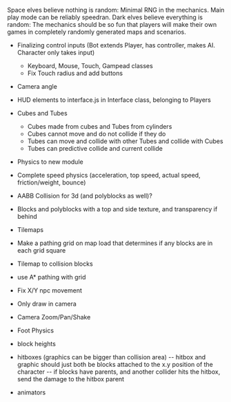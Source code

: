 <!--
      ::::::::   ::::::::  :::::::::  ::::::::::          ::::::::   ::::::::  ::::    :::  ::::::::  :::::::::: ::::::::: :::::::::::
    :+:    :+: :+:    :+: :+:    :+: :+:                :+:    :+: :+:    :+: :+:+:   :+: :+:    :+: :+:        :+:    :+:    :+:
   +:+        +:+    +:+ +:+    +:+ +:+                +:+        +:+    +:+ :+:+:+  +:+ +:+        +:+        +:+    +:+    +:+
  +#+        +#+    +:+ +#++:++#:  +#++:++#           +#+        +#+    +:+ +#+ +:+ +#+ +#+        +#++:++#   +#++:++#+     +#+
 +#+        +#+    +#+ +#+    +#+ +#+                +#+        +#+    +#+ +#+  +#+#+# +#+        +#+        +#+           +#+
#+#    #+# #+#    #+# #+#    #+# #+#                #+#    #+# #+#    #+# #+#   #+#+# #+#    #+# #+#        #+#           #+#
########   ########  ###    ### ##########          ########   ########  ###    ####  ########  ########## ###           ###
-->
Space elves believe nothing is random:
    Minimal RNG in the mechanics. Main play mode can be reliably speedran.
Dark elves believe everything is random:
    The mechanics should be so fun that players will make their
    own games in completely randomly generated maps and scenarios.

<!--
      :::::::::   ::::::::          :::::::::: ::::::::::: :::::::::   :::::::: :::::::::::
     :+:    :+: :+:    :+:         :+:            :+:     :+:    :+: :+:    :+:    :+:
    +:+    +:+ +:+    +:+         +:+            +:+     +:+    +:+ +:+           +:+
   +#+    +:+ +#+    +:+         :#::+::#       +#+     +#++:++#:  +#++:++#++    +#+
  +#+    +#+ +#+    +#+         +#+            +#+     +#+    +#+        +#+    +#+
 #+#    #+# #+#    #+#         #+#            #+#     #+#    #+# #+#    #+#    #+#
#########   ########          ###        ########### ###    ###  ########     ###
-->

- Finalizing control inputs (Bot extends Player, has controller, makes AI. Character only takes input)
    - Keyboard, Mouse, Touch, Gampead classes
    - Fix Touch radius and add buttons
- Camera angle
- HUD elements to interface.js in Interface class, belonging to Players
- Cubes and Tubes
    - Cubes made from cubes and Tubes from cylinders
    - Cubes cannot move and do not collide if they do
    - Tubes can move and collide with other Tubes and collide with Cubes
    - Tubes can predictive collide and current collide
- Physics to new module
- Complete speed physics (acceleration, top speed, actual speed, friction/weight, bounce)
- AABB Collision for 3d (and polyblocks as well)?
- Blocks and polyblocks with a top and side texture, and transparency if behind

- Tilemaps
- Make a pathing grid on map load that determines if any blocks are in each grid square
- Tilemap to collision blocks
- use A* pathing with grid

- Fix X/Y npc movement
- Only draw in camera
- Camera Zoom/Pan/Shake
- Foot Physics

- block heights
- hitboxes (graphics can be bigger than collision area)
    -- hitbox and graphic should just both be blocks attached to the x.y position of the character
    -- if blocks have parents, and another collider hits the hitbox, send the damage to the hitbox parent
- animators